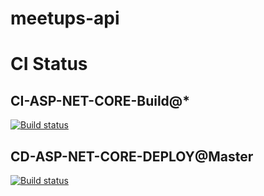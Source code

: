 # meetups-api

# CI Status

## CI-ASP-NET-CORE-Build@*

[![Build status](https://kuxu.visualstudio.com/meetups/_apis/build/status/meetups-Azure%20Web%20App%20for%20ASP.NET-CI-Build)](https://kuxu.visualstudio.com/meetups/_build/latest?definitionId=10)

## CD-ASP-NET-CORE-DEPLOY@Master
[![Build status](https://kuxu.visualstudio.com/meetups/_apis/build/status/meetups-Azure%20Web%20App%20for%20ASP.NET-CI)](https://kuxu.visualstudio.com/meetups/_build/latest?definitionId=9)
